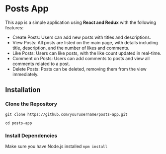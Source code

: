 # **Posts App**

This app is a simple application using **React and Redux** with the following features:
- Create Posts: Users can add new posts with titles and descriptions.
- View Posts: All posts are listed on the main page, with details including title, description, and the number of likes and comments.
- Like Posts: Users can like posts, with the like count updated in real-time.
- Comment on Posts: Users can add comments to posts and view all comments related to a post.
- Delete Posts: Posts can be deleted, removing them from the view immediately.

## **Installation**

### Clone the Repository

```git clone https://github.com/yourusername/posts-app.git```

```cd posts-app```

### Install Dependencies

Make sure you have Node.js installed
```npm install```
